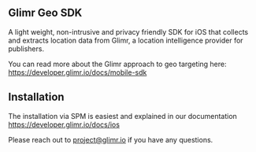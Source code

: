 ## Glimr Geo SDK

A light weight, non-intrusive and privacy friendly SDK for iOS that collects and extracts location data from Glimr, a location intelligence provider for publishers. 

You can read more about the Glimr approach to geo targeting here: https://developer.glimr.io/docs/mobile-sdk

## Installation

The installation via SPM is easiest and explained in our documentation https://developer.glimr.io/docs/ios

Please reach out to project@glimr.io if you have any questions. 

